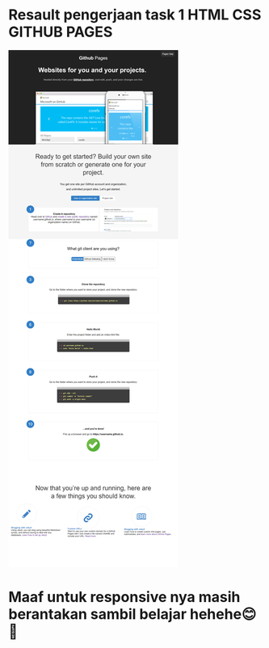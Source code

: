 # Resault pengerjaan task 1 HTML CSS GITHUB PAGES

!['Resault project page github dekstop'](img/resault/TASK-1-HTML-CSS-GITHUB-PAGES-FERY.png)

# Maaf untuk responsive nya masih berantakan sambil belajar hehehe😊🙏
